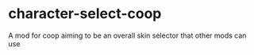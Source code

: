 # character-select-coop
 A mod for coop aiming to be an overall skin selector that other mods can use
